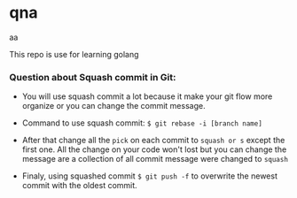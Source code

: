 # qna

aa




This repo is use for learning golang


### Question about Squash commit in Git:

- You will use squash commit a lot because it make your git flow more organize or you can change the commit message.

- Command to use squash commit: `$ git rebase -i [branch name]`

- After that change all the `pick` on each commit to `squash or s` except the first one. All the change on your code won't lost but you can change the message are a collection of all commit message were changed to `squash`

- Finaly, using squashed commit `$ git push -f` to overwrite the newest commit with the oldest commit.
